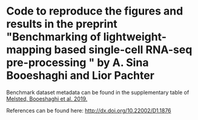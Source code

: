# Code to reproduce the figures and results in the preprint "Benchmarking of lightweight-mapping based single-cell RNA-seq pre-processing " by A. Sina Booeshaghi and Lior Pachter

Benchmark dataset metadata can be found in the supplementary table of [Melsted, Booeshaghi et al. 2019.](https://www.biorxiv.org/content/10.1101/673285v2)

References can be found here: http://dx.doi.org/10.22002/D1.1876
